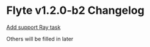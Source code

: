 # Flyte v1.2.0-b2 Changelog

[Add support Ray task](https://github.com/flyteorg/flyte/issues/2641)

Others will be filled in later